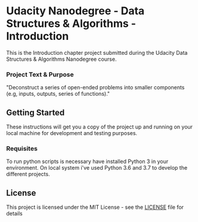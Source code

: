# Udacity Nanodegree - Data Structures & Algorithms - Introduction

This is the Introduction chapter project submitted during the Udacity Data Structures & Algorithms Nanodegree course.

### Project Text & Purpose

"Deconstruct a series of open-ended problems into smaller components (e.g,  inputs, outputs, series of functions)."

## Getting Started

These instructions will get you a copy of the project up and running on your local machine for development and testing purposes.

### Requisites

To run python scripts is necessary have installed Python 3 in your environment. On local system i've used Python 3.6 and 3.7 to develop the different projects.

## License

This project is licensed under the MIT License - see the [LICENSE](LICENSE) file for details
